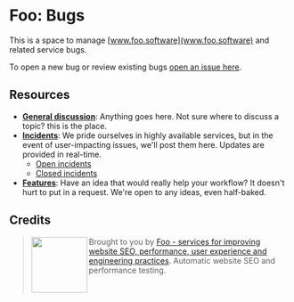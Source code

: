 # Foo: Bugs

This is a space to manage [www.foo.software](www.foo.software) and related service bugs.

To open a new bug or review existing bugs [open an issue here](https://github.com/foo-software/bugs/issues).

## Resources

- **[General discussion](https://github.com/foo-software/discussion/issues)**: Anything goes here. Not sure where to discuss a topic? this is the place.
- **[Incidents](https://github.com/foo-software/incidents/issues)**: We pride ourselves in highly available services, but in the event of user-impacting issues, we'll post them here. Updates are provided in real-time.
  - [Open incidents](https://github.com/foo-software/incidents/issues)
  - [Closed incidents](https://github.com/foo-software/incidents/issues?q=is%3Aissue+is%3Aclosed)
- **[Features](https://github.com/foo-software/features/issues)**: Have an idea that would really help your workflow? It doesn't hurt to put in a request. We're open to any ideas, even half-baked.

## Credits

> <img src="https://lighthouse-check.s3.amazonaws.com/images/logo-simple-blue-light-512.png" width="100" height="100" align="left" /> Brought to you by [Foo - services for improving website SEO, performance, user experience and engineering practices](https://www.foo.software). Automatic website SEO and performance testing.<br/><br/><br/>
